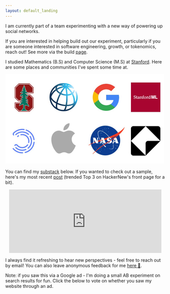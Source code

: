 ```yaml
---
layout: default_landing
---
```


I am currently part of a team experimenting with a new way of powering up social networks. 

If you are interested in helping build out our experiment, particularly if you are someone interested in software engineering, growth, or tokenomics, reach out! See more via the build <a href="build" data-toggle="tooltip" data-original-title="{{site.build}}">page</a>. 

<!-- 
I'm a **Master's student @ [Stanford](https://profiles.stanford.edu/eva-zhang)**, currently pursuing interests in mathematics, computer science, and tech. policy. Formally, I am pursuing a Master's in Computer Science (AI track), and completed a Bachelor's in Mathematics. Check out my [Build](https://www.evazhang.com/build) page for more specific technical experiences.
 -->
I studied Mathematics (B.S) and Computer Science (M.S) at <a href="courses" data-toggle="tooltip" data-original-title="{{site.courses}}">Stanford</a>. Here are some places and communities I've spent some time at. 

<img src="images/newPresentation1.jpg" width="500"/>

<!-- I've lived in Vancouver, Canada, Shanghai, China, and most recently Stanford, USA. 
 -->
<!-- **Things I'm prioritizing learning more about in 2020:** 

- algorithmic policy, especially regulatory trends on fairness
- large-scale healthcare digitization 
- digital infrastructure, trends in education in developing economies --> 
<!-- 
Courses I've enjoyed at Stanford include *Groups & Rings, Biodesign Ventures, Energy Policy, Deep Generative Models, Philosophy of Love, Neurodegeneration and Intracellular Trafficking, Stochastic Processes*, and *Computer Systems & Networking*.  -->

<!-- In a past life, I have spent a sizable amount of time travelling for Model UN and debate. Arguing with people has given me useful practice for defending my questionable (or so I have been told) [music](https://open.spotify.com/user/evazhung?si=zAJdV4WNRiWQr3CUW8qswQ) and productivity habits in college. I'm not putting these on the Internet for fear of reader retaliation, happy to chat more offline.  -->

<!-- I'm currently working on a few projects for 2021. I would especially love to chat if you are interested in or have experience in algorithmic policy and AI fairness & interpretability.  -->

<!-- When choosing work, I prioritize learning. -->

You can find my [substack](https://evaz.substack.com) below. If you wanted to check out a sample, here's my most recent [post](https://twitter.com/newsycombinator/status/1349990374899646464) (trended Top 3 on HackerNew's front page for a bit). 

<div style="display: flex; justify-content: center;">
    <iframe src="https://evaz.substack.com/embed" width="480" height="200" style="border:0px solid #EEE; background:white;" frameborder="0" scrolling="no"></iframe>
</div> 


<!-- You can leave anonymous feedback for me, good or bad,[here 💭](https://www.evazhang.com/feedback/). Hearing new perspectives is always refreshing - feel free to reach out to me by email! 


I've recently started a [substack](https://evaz.substack.com) to document my thoughts more in 2021. Websites are great, but there's always something special about chatting in person (read: Zoom, for now).  -->

I always find it refreshing to hear new perspectives - feel free to reach out by email! You can also leave anonymous feedback for me [here 💭](https://www.evazhang.com/feedback/). 

<!-- Adding click fn code for counter --> 
<script> 
	var clicks = 0;

	function onClick() {
	  clicks += 1;
	  document.getElementById("clicks").innerHTML = clicks;
	};
</script>
<!-- Ending click counter. --> 


Note: if you saw this via a Google ad - I'm doing a small AB experiment on search results for fun. Click the below to vote on whether you saw my website through an ad.


<!-- LikeBtn.com BEGIN -->
<span class="likebtn-wrapper" data-theme="google" data-i18n_like="ad" data-ef_voting="push" data-white_label="true" data-identifier="item_1" data-counter_type="percent" data-i18n_dislike="Not ad" data-i18n_after_like="Ad" data-i18n_after_dislike="Not ad" data-i18n_like_tooltip="ad" data-i18n_dislike_tooltip="Not ad" data-i18n_unlike_tooltip="ad" data-i18n_undislike_tooltip="Not ad"></span>
<script>(function(d,e,s){if(d.getElementById("likebtn_wjs"))return;a=d.createElement(e);m=d.getElementsByTagName(e)[0];a.async=1;a.id="likebtn_wjs";a.src=s;m.parentNode.insertBefore(a, m)})(document,"script","//w.likebtn.com/js/w/widget.js");</script>
<!-- LikeBtn.com END -->


